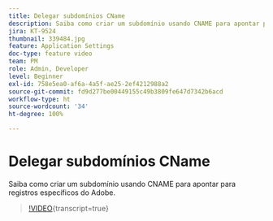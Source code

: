 ```yaml
---
title: Delegar subdomínios CName
description: Saiba como criar um subdomínio usando CNAME para apontar para registros específicos do Adobe.
jira: KT-9524
thumbnail: 339484.jpg
feature: Application Settings
doc-type: feature video
team: PM
role: Admin, Developer
level: Beginner
exl-id: 758e5ea0-af6a-4a5f-ae25-2ef4212988a2
source-git-commit: fd9d277be00449155c49b3809fe647d7342b6acd
workflow-type: ht
source-wordcount: '34'
ht-degree: 100%

---
```


# Delegar subdomínios CName

Saiba como criar um subdomínio usando CNAME para apontar para registros específicos do Adobe.

>[!VIDEO](https://video.tv.adobe.com/v/339484?quality=12&learn=on){transcript=true}
